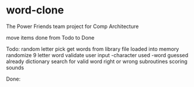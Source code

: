 # word-clone
The Power Friends team project for Comp Architecture

move items done from Todo to Done

Todo:
random letter pick
get words from library file loaded into memory
randomize 9 letter word
validate user input
-character used
-word guessed already
dictionary search for valid word
right or wrong subroutines
scoring
sounds

Done:
